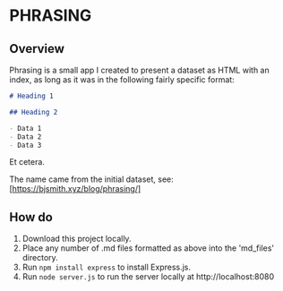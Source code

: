 # PHRASING

## Overview

Phrasing is a small app I created to present a dataset as HTML with an index, as long as it was in the following fairly specific format:

```markdown
# Heading 1

## Heading 2

- Data 1
- Data 2
- Data 3

```

Et cetera.

The name came from the initial dataset, see: [https://bjsmith.xyz/blog/phrasing/]

## How do

1. Download this project locally.
1. Place any number of .md files formatted as above into the 'md_files' directory.
1. Run `npm install express` to install Express.js.
1. Run `node server.js` to run the server locally at http://localhost:8080

